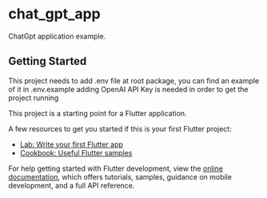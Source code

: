 # chat_gpt_app

ChatGpt application example.

## Getting Started

This project needs to add .env file at root package, you can find an example of it in .env.example
adding OpenAI API Key is needed in order to get the project running

This project is a starting point for a Flutter application.

A few resources to get you started if this is your first Flutter project:

- [Lab: Write your first Flutter app](https://docs.flutter.dev/get-started/codelab)
- [Cookbook: Useful Flutter samples](https://docs.flutter.dev/cookbook)

For help getting started with Flutter development, view the
[online documentation](https://docs.flutter.dev/), which offers tutorials,
samples, guidance on mobile development, and a full API reference.
